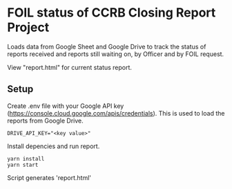 # FOIL status of CCRB Closing Report Project

Loads data from Google Sheet and Google Drive to track the status of
reports received and reports still waiting on, by Officer and by FOIL
request.

View "report.html" for current status report.

## Setup

Create .env file with your Google API key (https://console.cloud.google.com/apis/credentials).  This is used to load the reports from Google Drive.

```
DRIVE_API_KEY="<key value>"
```

Install depencies and run report.

```
yarn install
yarn start
```

Script generates 'report.html'

